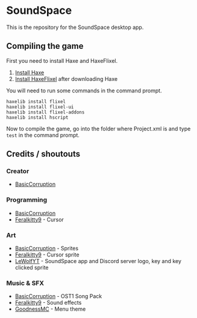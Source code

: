 # SoundSpace

This is the repository for the SoundSpace desktop app.

## Compiling the game

First you need to install Haxe and HaxeFlixel.

1. [Install Haxe](https://haxe.org/download/)
2. [Install HaxeFlixel](https://haxeflixel.com/documentation/install-haxeflixel/) after downloading Haxe

You will need to run some commands in the command prompt.

```
haxelib install flixel
haxelib install flixel-ui
haxelib install flixel-addons
haxelib install hscript
```

Now to compile the game, go into the folder where Project.xml is and type `test` in the command prompt.

## Credits / shoutouts

### Creator

- [BasicCorruption](https://github.com/BasicCorruption)

### Programming

- [BasicCorruption](https://github.com/BasicCorruption)
- [Feralkitty9](https://github.com/Feralkitty9) - Cursor

### Art

- [BasicCorruption](https://github.com/BasicCorruption) - Sprites
- [Feralkitty9](https://github.com/Feralkitty9) - Cursor sprite
- [LeWolfYT](https://github.com/LeWolfYT) - SoundSpace app and Discord server logo, key and key clicked sprite

### Music & SFX

- [BasicCorruption](https://github.com/BasicCorruption) - OST1 Song Pack
- [Feralkitty9](https://github.com/feralkitty9) - Sound effects
- [GoodnessMC](about:blank) - Menu theme

